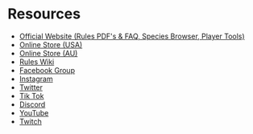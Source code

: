 # Resources
* <a href="http://dragondice.com/" target="_blank">Official Website (Rules PDF's & FAQ, Species Browser, Player Tools)</a>
* <a href="https://www.sfr-inc.com/ocart3/index.php" target="_blank">Online Store (USA)</a>
* <a href="https://au.sfr-inc.com/" target="_blank">Online Store (AU)</a>
* <a href="https://rules.dragondice.com/" target="_blank">Rules Wiki</a>
* <a href="https://www.facebook.com/DragonDice" target="_blank">Facebook Group</a>
* <a href="https://www.instagram.com/sfr_inc/" target="_blank">Instagram</a>
* <a href="https://twitter.com/sfr_inc" target="_blank">Twitter</a>
* <a href="https://www.tiktok.com/@sfr_inc" target="_blank">Tik Tok</a>
* <a href="https://discord.gg/dragondice" target="_blank">Discord</a></a>
* <a href="https://www.youtube.com/c/SFRInc" target="_blank">YouTube</a>
* <a href="https://www.twitch.tv/sfrinc" target="_blank">Twitch</a>
